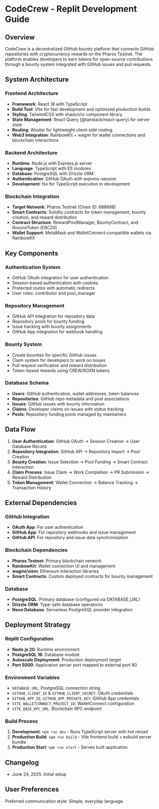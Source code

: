 # CodeCrew - Replit Development Guide

## Overview

CodeCrew is a decentralized GitHub bounty platform that connects GitHub repositories with cryptocurrency rewards on the Pharos Testnet. The platform enables developers to earn tokens for open-source contributions through a bounty system integrated with GitHub issues and pull requests.

## System Architecture

### Frontend Architecture
- **Framework**: React 18 with TypeScript
- **Build Tool**: Vite for fast development and optimized production builds
- **Styling**: TailwindCSS with shadcn/ui component library
- **State Management**: React Query (@tanstack/react-query) for server state
- **Routing**: Wouter for lightweight client-side routing
- **Web3 Integration**: RainbowKit + wagmi for wallet connections and blockchain interactions

### Backend Architecture
- **Runtime**: Node.js with Express.js server
- **Language**: TypeScript with ES modules
- **Database**: PostgreSQL with Drizzle ORM
- **Authentication**: GitHub OAuth with express-session
- **Development**: tsx for TypeScript execution in development

### Blockchain Integration
- **Target Network**: Pharos Testnet (Chain ID: 688688)
- **Smart Contracts**: Solidity contracts for token management, bounty creation, and reward distribution
- **Contract Structure**: RewardPoolManager, BountyContract, and RoxonnToken (ERC20)
- **Wallet Support**: MetaMask and WalletConnect-compatible wallets via RainbowKit

## Key Components

### Authentication System
- GitHub OAuth integration for user authentication
- Session-based authentication with cookies
- Protected routes with automatic redirects
- User roles: contributor and pool_manager

### Repository Management
- GitHub API integration for repository data
- Repository pools for bounty funding
- Issue tracking with bounty assignments
- GitHub App integration for webhook handling

### Bounty System
- Create bounties for specific GitHub issues
- Claim system for developers to work on issues
- Pull request verification and reward distribution
- Token-based rewards using CREW/ROXN tokens

### Database Schema
- **Users**: GitHub authentication, wallet addresses, token balances
- **Repositories**: GitHub repo metadata and pool associations
- **Issues**: GitHub issues with bounty information
- **Claims**: Developer claims on issues with status tracking
- **Pools**: Repository funding pools managed by maintainers

## Data Flow

1. **User Authentication**: GitHub OAuth → Session Creation → User Database Record
2. **Repository Integration**: GitHub API → Repository Import → Pool Creation
3. **Bounty Creation**: Issue Selection → Pool Funding → Smart Contract Interaction
4. **Claim Process**: Issue Claim → Work Completion → PR Submission → Reward Distribution
5. **Token Management**: Wallet Connection → Balance Tracking → Transaction History

## External Dependencies

### GitHub Integration
- **OAuth App**: For user authentication
- **GitHub App**: For repository webhooks and issue management
- **GitHub API**: For repository and issue data synchronization

### Blockchain Dependencies
- **Pharos Testnet**: Primary blockchain network
- **RainbowKit**: Wallet connection UI and management
- **wagmi/viem**: Ethereum interaction libraries
- **Smart Contracts**: Custom deployed contracts for bounty management

### Database
- **PostgreSQL**: Primary database (configured via DATABASE_URL)
- **Drizzle ORM**: Type-safe database operations
- **Neon Database**: Serverless PostgreSQL provider integration

## Deployment Strategy

### Replit Configuration
- **Node.js 20**: Runtime environment
- **PostgreSQL 16**: Database module
- **Autoscale Deployment**: Production deployment target
- **Port 5000**: Application server port mapped to external port 80

### Environment Variables
- `DATABASE_URL`: PostgreSQL connection string
- `GITHUB_CLIENT_ID` & `GITHUB_CLIENT_SECRET`: OAuth credentials
- `GITHUB_APP_ID`, `GITHUB_APP_PRIVATE_KEY`: GitHub App credentials
- `VITE_WALLETCONNECT_PROJECT_ID`: WalletConnect configuration
- `VITE_BASE_RPC_URL`: Blockchain RPC endpoint

### Build Process
1. **Development**: `npm run dev` - Runs TypeScript server with hot reload
2. **Production Build**: `npm run build` - Vite frontend build + esbuild server bundle
3. **Production Start**: `npm run start` - Serves built application

## Changelog
- June 24, 2025. Initial setup

## User Preferences

Preferred communication style: Simple, everyday language.